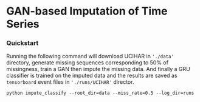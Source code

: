 # GAN-based Imputation of Time Series

### Quickstart

Running the following command will download UCIHAR in ``'./data'`` directory, 
generate missing sequences corresponding to 50% of missingness, train a GAN then impute
the missing data. And finally a GRU classifier is trained on the imputed data and the results
are saved as ``tensorboard`` event files in ``'./runs/UCIHAR'`` director.


```python impute_classify --root_dir=data --miss_rate=0.5 --log_dir=runs```
